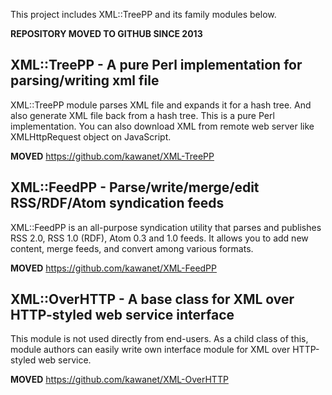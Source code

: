 This project includes XML::TreePP and its family modules below.

**REPOSITORY MOVED TO GITHUB SINCE 2013**

## XML::TreePP - A pure Perl implementation for parsing/writing xml file ##
XML::TreePP module parses XML file and expands it for a hash tree.
And also generate XML file back from a hash tree.
This is a pure Perl implementation.
You can also download XML from remote web server like XMLHttpRequest object on JavaScript.

**MOVED** https://github.com/kawanet/XML-TreePP

## XML::FeedPP - Parse/write/merge/edit RSS/RDF/Atom syndication feeds ##
XML::FeedPP is an all-purpose syndication utility that parses and publishes RSS 2.0, RSS 1.0 (RDF), Atom 0.3 and 1.0 feeds.
It allows you to add new content, merge feeds, and convert among various formats.

**MOVED** https://github.com/kawanet/XML-FeedPP

## XML::OverHTTP - A base class for XML over HTTP-styled web service interface ##
This module is not used directly from end-users. As a child class of this, module authors can easily write own interface module for XML over HTTP-styled web service.

**MOVED** https://github.com/kawanet/XML-OverHTTP